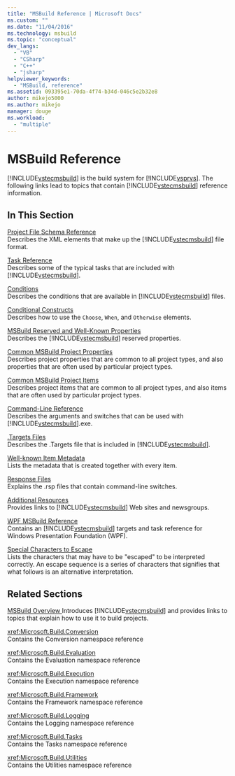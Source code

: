 ```yaml
---
title: "MSBuild Reference | Microsoft Docs"
ms.custom: ""
ms.date: "11/04/2016"
ms.technology: msbuild
ms.topic: "conceptual"
dev_langs: 
  - "VB"
  - "CSharp"
  - "C++"
  - "jsharp"
helpviewer_keywords: 
  - "MSBuild, reference"
ms.assetid: 093395e1-70da-4f74-b34d-046c5e2b32e8
author: mikejo5000
ms.author: mikejo
manager: douge
ms.workload: 
  - "multiple"
---
```

# MSBuild Reference
[!INCLUDE[vstecmsbuild](../extensibility/internals/includes/vstecmsbuild_md.md)] is the build system for [!INCLUDE[vsprvs](../code-quality/includes/vsprvs_md.md)]. The following links lead to topics that contain [!INCLUDE[vstecmsbuild](../extensibility/internals/includes/vstecmsbuild_md.md)] reference information.  
  
## In This Section  
 [Project File Schema Reference](../msbuild/msbuild-project-file-schema-reference.md)  
 Describes the XML elements that make up the [!INCLUDE[vstecmsbuild](../extensibility/internals/includes/vstecmsbuild_md.md)] file format.  
  
 [Task Reference](../msbuild/msbuild-task-reference.md)  
 Describes some of the typical tasks that are included with [!INCLUDE[vstecmsbuild](../extensibility/internals/includes/vstecmsbuild_md.md)].  
  
 [Conditions](../msbuild/msbuild-conditions.md)  
 Describes the conditions that are available in [!INCLUDE[vstecmsbuild](../extensibility/internals/includes/vstecmsbuild_md.md)] files.  
  
 [Conditional Constructs](../msbuild/msbuild-conditional-constructs.md)  
 Describes how to use the `Choose`, `When`, and `Otherwise` elements.  
  
 [MSBuild Reserved and Well-Known Properties](../msbuild/msbuild-reserved-and-well-known-properties.md)  
 Describes the [!INCLUDE[vstecmsbuild](../extensibility/internals/includes/vstecmsbuild_md.md)] reserved properties.  
  
 [Common MSBuild Project Properties](../msbuild/common-msbuild-project-properties.md)  
 Describes project properties that are common to all project types, and also properties that are often used by particular project types.  
  
 [Common MSBuild Project Items](../msbuild/common-msbuild-project-items.md)  
 Describes project items that are common to all project types, and also items that are often used by particular project types.  
  
 [Command-Line Reference](../msbuild/msbuild-command-line-reference.md)  
 Describes the arguments and switches that can be used with [!INCLUDE[vstecmsbuild](../extensibility/internals/includes/vstecmsbuild_md.md)].exe.  
  
 [.Targets Files](../msbuild/msbuild-dot-targets-files.md)  
 Describes the .Targets file that is included in [!INCLUDE[vstecmsbuild](../extensibility/internals/includes/vstecmsbuild_md.md)].  
  
 [Well-known Item Metadata](../msbuild/msbuild-well-known-item-metadata.md)  
 Lists the metadata that is created together with every item.  
  
 [Response Files](../msbuild/msbuild-response-files.md)  
 Explains the .rsp files that contain command-line switches.  
  
 [Additional Resources](../msbuild/additional-resources-for-msbuild.md)  
 Provides links to [!INCLUDE[vstecmsbuild](../extensibility/internals/includes/vstecmsbuild_md.md)] Web sites and newsgroups.  
  
 [WPF MSBuild Reference](../msbuild/wpf-msbuild-reference.md)  
 Contains an [!INCLUDE[vstecmsbuild](../extensibility/internals/includes/vstecmsbuild_md.md)] targets and task reference for Windows Presentation Foundation (WPF).  
  
 [Special Characters to Escape](../msbuild/special-characters-to-escape.md)  
 Lists the characters that may have to be "escaped" to be interpreted correctly. An escape sequence is a series of characters that signifies that what follows is an alternative interpretation.  
  
## Related Sections  
 [MSBuild Overview  ](../msbuild/msbuild.md)
 Introduces [!INCLUDE[vstecmsbuild](../extensibility/internals/includes/vstecmsbuild_md.md)] and provides links to topics that explain how to use it to build projects.  
  
 <xref:Microsoft.Build.Conversion>  
 Contains the Conversion namespace reference  
  
 <xref:Microsoft.Build.Evaluation>  
 Contains the Evaluation namespace reference  
  
 <xref:Microsoft.Build.Execution>  
 Contains the Execution namespace reference  
  
 <xref:Microsoft.Build.Framework>  
 Contains the Framework namespace reference  
  
 <xref:Microsoft.Build.Logging>  
 Contains the Logging namespace reference  
  
 <xref:Microsoft.Build.Tasks>  
 Contains the Tasks namespace reference  
  
 <xref:Microsoft.Build.Utilities>  
 Contains the Utilities namespace reference